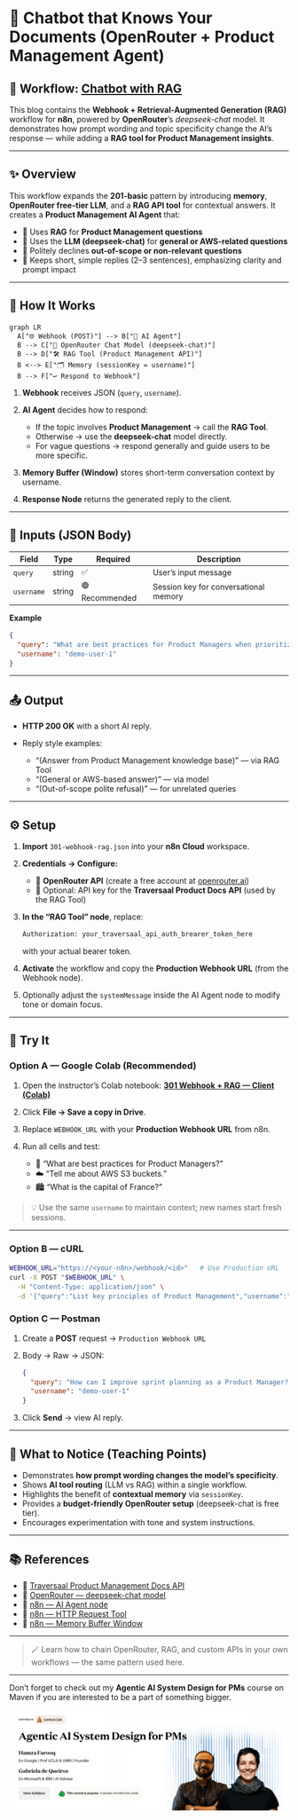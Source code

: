 # 💬 Chatbot that Knows Your Documents (OpenRouter + Product Management Agent)
## 🔀 Workflow: [Chatbot with RAG](https://github.com/aminajavaid30/agents-in-action/tree/substack-blogs/chatbot-that-knows-your-documents)

This blog contains the **Webhook + Retrieval-Augmented Generation (RAG)** workflow for **n8n**, powered by **OpenRouter**’s _deepseek-chat_ model.
It demonstrates how prompt wording and topic specificity change the AI’s response — while adding a **RAG tool for Product Management insights**.

---

## ✨ Overview

This workflow expands the **201-basic** pattern by introducing **memory**, **OpenRouter free-tier LLM**, and a **RAG API tool** for contextual answers.
It creates a **Product Management AI Agent** that:

- 🧠 Uses **RAG** for **Product Management questions**
- 💬 Uses the **LLM (deepseek-chat)** for **general or AWS-related questions**
- 🙅 Politely declines **out-of-scope or non-relevant questions**
- 🧍 Keeps short, simple replies (2–3 sentences), emphasizing clarity and prompt impact

---

## 🔄 How It Works

```mermaid
graph LR
  A["🌐 Webhook (POST)"] --> B["🧠 AI Agent"]
  B --> C["🤖 OpenRouter Chat Model (deepseek-chat)"]
  B --> D["🛠️ RAG Tool (Product Management API)"]
  B <--> E["🗂️ Memory (sessionKey = username)"]
  B --> F["↩️ Respond to Webhook"]
```

1. **Webhook** receives JSON (`query`, `username`).
2. **AI Agent** decides how to respond:

   - If the topic involves **Product Management** → call the **RAG Tool**.
   - Otherwise → use the **deepseek-chat** model directly.
   - For vague questions → respond generally and guide users to be more specific.

3. **Memory Buffer (Window)** stores short-term conversation context by username.
4. **Response Node** returns the generated reply to the client.

---

## 🛂 Inputs (JSON Body)

| Field      | Type   | Required       | Description                           |
| ---------- | ------ | -------------- | ------------------------------------- |
| `query`    | string | ✅             | User’s input message                  |
| `username` | string | 🟢 Recommended | Session key for conversational memory |

**Example**

```json
{
  "query": "What are best practices for Product Managers when prioritizing features?",
  "username": "demo-user-1"
}
```

---

## 📤 Output

- **HTTP 200 OK** with a short AI reply.
- Reply style examples:

  - “(Answer from Product Management knowledge base)” — via RAG Tool
  - “(General or AWS-based answer)” — via model
  - “(Out-of-scope polite refusal)” — for unrelated queries

---

## ⚙️ Setup

1. **Import** `301-webhook-rag.json` into your **n8n Cloud** workspace.
2. **Credentials → Configure:**

   - 🔑 **OpenRouter API** (create a free account at [openrouter.ai](https://openrouter.ai))
   - 🔑 Optional: API key for the **Traversaal Product Docs API** (used by the RAG Tool)

3. **In the “RAG Tool” node**, replace:

   ```bash
   Authorization: your_traversaal_api_auth_brearer_token_here
   ```

   with your actual bearer token.

4. **Activate** the workflow and copy the **Production Webhook URL** (from the Webhook node).
5. Optionally adjust the `systemMessage` inside the AI Agent node to modify tone or domain focus.

---

## 🧪 Try It

### Option A — Google Colab (Recommended)

1. Open the instructor’s Colab notebook:
   **[301 Webhook + RAG — Client (Colab)](https://colab.research.google.com/drive/1o66IjJDEQZ404gs5MNiItm2WqxcU2bzx?usp=sharing)**
2. Click **File → Save a copy in Drive**.
3. Replace `WEBHOOK_URL` with your **Production Webhook URL** from n8n.
4. Run all cells and test:

   - 🧠 “What are best practices for Product Managers?”
   - ☁️ “Tell me about AWS S3 buckets.”
   - 🏙️ “What is the capital of France?”

> 💡 Use the same `username` to maintain context; new names start fresh sessions.

---

### Option B — cURL

```bash
WEBHOOK_URL="https://<your-n8n>/webhook/<id>"   # Use Production URL
curl -X POST "$WEBHOOK_URL" \
  -H "Content-Type: application/json" \
  -d '{"query":"List key principles of Product Management","username":"demo-user-1"}'
```

### Option C — Postman

1. Create a **POST** request → `Production Webhook URL`
2. Body → Raw → JSON:

   ```json
   {
     "query": "How can I improve sprint planning as a Product Manager?",
     "username": "demo-user-1"
   }
   ```

3. Click **Send** → view AI reply.

---

## 🧠 What to Notice (Teaching Points)

- Demonstrates **how prompt wording changes the model’s specificity**.
- Shows **AI tool routing** (LLM vs RAG) within a single workflow.
- Highlights the benefit of **contextual memory** via `sessionKey`.
- Provides a **budget-friendly OpenRouter setup** (deepseek-chat is free tier).
- Encourages experimentation with tone and system instructions.

---

## 📚 References

- 📖 [Traversaal Product Management Docs API](https://pro-documents.traversaal-api.com/)
- 📖 [OpenRouter — deepseek-chat model](https://openrouter.ai/models/deepseek/deepseek-chat)
- 📖 [n8n — AI Agent node](https://docs.n8n.io/ai/agents/)
- 📖 [n8n — HTTP Request Tool](https://docs.n8n.io/integrations/builtin/core-nodes/n8n-nodes-base.httprequest/)
- 📖 [n8n — Memory Buffer Window](https://docs.n8n.io/ai/memory/)

---

> 🪄 Learn how to chain OpenRouter, RAG, and custom APIs in your own workflows — the same pattern used here.

---

Don’t forget to check out my **Agentic AI System Design for PMs** course on Maven if you are interested to be a part of something bigger.

![AI Bootcamp](images/ai-bootcamp.png)
